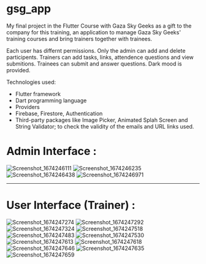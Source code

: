 # gsg_app
My final project in the Flutter Course with Gaza Sky Geeks as a gift to the company for this training, an application to manage Gaza Sky Geeks' training courses and bring trainers together with trainees.

Each user has differnt permissions. Only the admin can add and delete participents. Trainers can add tasks, links, attendence questions and view submitions. Trainees can submit and answer questions. Dark mood is provided.

Technologies used:
- Flutter framework
- Dart programming language
- Providers
- Firebase, Firestore, Authentication
- Third-party packages like Image Picker, Animated Splah Screen and String Validator; to check the validity of the emails and URL links used.





# Admin Interface :

![Screenshot_1674246111](https://user-images.githubusercontent.com/105488402/213808549-e969fa83-f808-473f-9a43-d06164d72cfb.png)
![Screenshot_1674246235](https://user-images.githubusercontent.com/105488402/213808564-77bfbf8d-a5cc-4a0e-a7a1-81a212d29ad7.png)
![Screenshot_1674246438](https://user-images.githubusercontent.com/105488402/213808604-5bb44450-46a1-4e51-85a0-fdf7541c26d6.png)
![Screenshot_1674246971](https://user-images.githubusercontent.com/105488402/213808624-e5e2b5c0-e404-4f24-90ca-ab037c57c1e5.png)




_____________




# User Interface (Trainer) :

![Screenshot_1674247274](https://user-images.githubusercontent.com/105488402/213809062-8ae1dd62-76fd-40cc-959a-c48fb461f7c7.png)
![Screenshot_1674247292](https://user-images.githubusercontent.com/105488402/213809084-d0dc9fb7-037c-4977-8eb5-4ea0c7f4b17d.png)
![Screenshot_1674247324](https://user-images.githubusercontent.com/105488402/213809097-6115ab73-b8b1-4bc3-bc93-88c081221bd8.png)
![Screenshot_1674247518](https://user-images.githubusercontent.com/105488402/213809134-d0065d30-9df5-4b44-8cf3-4e8fd2a13f32.png)
![Screenshot_1674247483](https://user-images.githubusercontent.com/105488402/213809162-df1fb276-cac6-4ec5-8aa3-b68239ea9540.png)
![Screenshot_1674247530](https://user-images.githubusercontent.com/105488402/213809197-bfb13ac7-6fc9-4e0e-b1f4-e20faf482604.png)
![Screenshot_1674247613](https://user-images.githubusercontent.com/105488402/213809233-3f7284b6-afd4-4d74-9a00-d893455665bf.png)
![Screenshot_1674247618](https://user-images.githubusercontent.com/105488402/213809253-0f44aa75-32b6-4c63-bebe-2b8e99acf1b1.png)
![Screenshot_1674247646](https://user-images.githubusercontent.com/105488402/213809285-64722ede-b099-4a59-a13a-5d80723426f7.png)
![Screenshot_1674247635](https://user-images.githubusercontent.com/105488402/213809302-52676a5c-a580-430b-ac4b-741eb952e675.png)
![Screenshot_1674247659](https://user-images.githubusercontent.com/105488402/213809326-64d116bc-d23e-4261-98de-e672393e2c1a.png)

